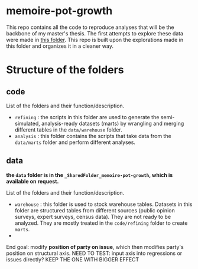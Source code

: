 # memoire-pot-growth

This repo contains all the code to reproduce analyses that will be the backbone of my master's thesis. The first attempts to explore these data were made in [this folder](https://github.com/clessn/riding-volatility/tree/main/memoire). This repo is built upon the explorations made in this folder and organizes it in a cleaner way.

# Structure of the folders

## code

List of the folders and their function/description.
- `refining` : the scripts in this folder are used to generate the semi-simulated, analysis-ready datasets (marts) by wrangling and merging different tables in the `data/warehouse` folder.
- `analysis` : this folder contains the scripts that take data from the `data/marts` folder and perform different analyses. 

## data
**the `data` folder is in the `_SharedFolder_memoire-pot-growth`, which is available on request.**

List of the folders and their function/description.
- `warehouse` : this folder is used to stock warehouse tables. Datasets in this folder are structured tables from different sources (public opinion surveys, expert surveys, census data). They are not ready to be analyzed. They are mostly treated in the `code/refining` folder to create `marts`.
- 

End goal: modify **position of party on issue**, which then modifies party's position on structural axis. NEED TO TEST: input axis into regressions or issues directly? KEEP THE ONE WITH BIGGER EFFECT
